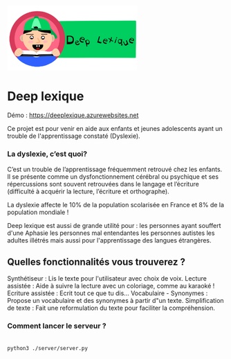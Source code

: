 
<img src="./server/static/img/logo.PNG" width="300">

# Deep lexique

Démo : <a href="https://deeplexique.azurewebsites.net">https://deeplexique.azurewebsites.net</a>

Ce projet est pour venir en aide aux enfants et jeunes adolescents ayant un trouble de l'apprentissage constaté (Dyslexie).

### La dyslexie, c’est quoi?

C’est un trouble de l’apprentissage fréquemment retrouvé chez les enfants. Il se présente comme un dysfonctionnement cérébral ou psychique et ses répercussions sont souvent retrouvées dans le langage et l’écriture (difficulté à acquérir la lecture, l’écriture et orthographe).

La dyslexie affecte le 10% de la population scolarisée en France et 8% de la population mondiale !

Deep lexique est aussi de grande utilité pour :
les personnes ayant souffert d'une Aphasie
les personnes mal entendantes 
les personnes autistes
les adultes illétrés
mais aussi pour l'apprentissage des langues étrangères.

## Quelles fonctionnalités vous trouverez ?

Synthétiseur : Lis le texte pour l'utilisateur avec choix de voix.
Lecture assistée : Aide à suivre la lecture avec un coloriage, comme au karaoké !
Ecriture assistée : Ecrit tout ce que tu dis...
Vocabulaire - Synonymes : Propose un vocabulaire et des synonymes à partir d"un texte.
Simplification de texte : Fait une reformulation du texte pour faciliter la compréhension.

### Comment lancer le serveur ?


```

python3 ./server/server.py

```